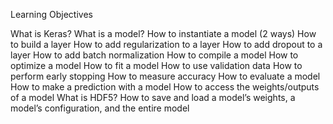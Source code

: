 Learning Objectives

What is Keras?
What is a model?
How to instantiate a model (2 ways)
How to build a layer
How to add regularization to a layer
How to add dropout to a layer
How to add batch normalization
How to compile a model
How to optimize a model
How to fit a model
How to use validation data
How to perform early stopping
How to measure accuracy
How to evaluate a model
How to make a prediction with a model
How to access the weights/outputs of a model
What is HDF5?
How to save and load a model’s weights, a model’s configuration, and the entire model